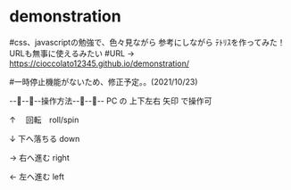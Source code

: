 # demonstration
#css、javascriptの勉強で、色々見ながら 参考にしながら ﾃﾄﾘｽを作ってみた！ URLも無事に使えるみたい
#URL → https://cioccolato12345.github.io/demonstration/

#一時停止機能がないため、修正予定。。(2021/10/23)

--🐣--🐥--操作方法--🐥--🐣--
PC の 上下左右 矢印 で操作可

↑　  回転　roll/spin

↓   下へ落ちる down

→   右へ進む right

←   左へ進む  left

